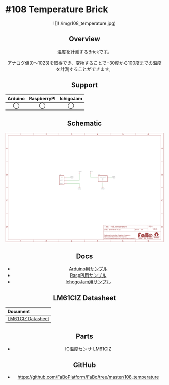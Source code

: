 # #108 Temperature Brick
<center>![](./img/108_temperature.jpg)
<!--COLORME-->

## Overview
温度を計測するBrickです。

アナログ値(0〜1023)を取得でき、変換することで−30度から100度までの温度を計測することができます。

## Support
|Arduino|RaspberryPI|IchigoJam|
|:--:|:--:|:--:|
|◯|◯|◯|

## Schematic
![](./img/108_temperature_sch.png)

## Docs

* [Arduino用サンプル](http://docs.fabo.io/fabo/arduino/brick_analog/108_brick_analog_temperature.html)
* [RaspPi用サンプル](http://docs.fabo.io/fabo/rasppi/brick_analog/108_brick_analog_temperature.html)
* [IchogoJam用サンプル](http://docs.fabo.io/fabo/ichigojam/brick_analog/108_brick_analog_temperature.html)


## LM61CIZ Datasheet
| Document |
|:--|
| [LM61CIZ Datasheet](http://akizukidenshi.com/catalog/g/gI-02726/) |

## Parts
- IC温度センサ LM61CIZ

## GitHub
- https://github.com/FaBoPlatform/FaBo/tree/master/108_temperature
